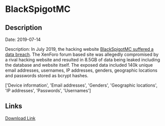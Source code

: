 # BlackSpigotMC

## Description

Date: 2019-07-14

Description:
In July 2019, the hacking website <a href="https://blackspigot.com/" target="_blank" rel="noopener">BlackSpigotMC suffered a data breach</a>. The XenForo forum based site was allegedly compromised by a rival hacking website and resulted in 8.5GB of data being leaked including the database and website itself. The exposed data included 140k unique email addresses, usernames, IP addresses, genders, geographic locations and passwords stored as bcrypt hashes.


['Device information', 'Email addresses', 'Genders', 'Geographic locations', 'IP addresses', 'Passwords', 'Usernames']

## Links

[Download Link](https://link-to.net/1229997/776.1422385002924/dynamic/?r=aHR0cHM6Ly93d3cubWVkaWFmaXJlLmNvbS92aWV3L3VCUWNiSDF3R25JTzd6ay9ibGFja3NwaWdvdC5jb20vZmlsZQ==)